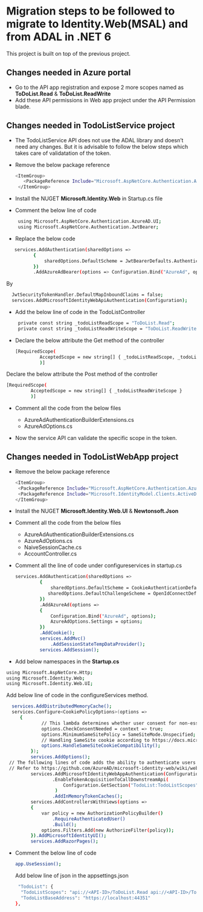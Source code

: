 # Migration steps to be followed to migrate to Identity.Web(MSAL) and from ADAL in .NET 6

This project is built on top of the previous project. 

## Changes needed in Azure portal

- Go to the API app registration and expose 2 more scopes named as **ToDoList.Read** & **ToDoList.ReadWrite** 
- Add these API permissions in Web app project under the API Permission blade. 

## Changes needed in TodoListService project

- The TodoListService API does not use the ADAL library and doesn’t need any changes. But it is advisable to follow the below steps which takes care of validatation of the token.
- Remove the below package reference  

   ```sh
   <ItemGroup> 
      <PackageReference Include="Microsoft.AspNetCore.Authentication.AzureAD.UI" Version="2.2.0" /> 
    </ItemGroup> 
  ```
- Install the NUGET **Microsoft.Identity.Web** in Startup.cs file
- Comment the below line of code 
   
   ```sh
    using Microsoft.AspNetCore.Authentication.AzureAD.UI; 
    using Microsoft.AspNetCore.Authentication.JwtBearer; 
  ```
 - Replace the below code  
 
  ```sh
     services.AddAuthentication(sharedOptions => 
            { 
                sharedOptions.DefaultScheme = JwtBearerDefaults.AuthenticationScheme; 
            }) 
            .AddAzureAdBearer(options => Configuration.Bind("AzureAd", options)); 
  ```
  By 

  ```sh
    JwtSecurityTokenHandler.DefaultMapInboundClaims = false; 
    services.AddMicrosoftIdentityWebApiAuthentication(Configuration); 
  ```
- Add the below line of code in the TodoListController  

    ```sh
     private const string _todoListReadScope = "ToDoList.Read"; 
     private const string _todoListReadWriteScope = "ToDoList.ReadWrite"; 
    ```
 - Declare the below attribute the Get method of the controller 
 
   ```sh
   [RequiredScope( 
            AcceptedScope = new string[] { _todoListReadScope, _todoListReadWriteScope } 
            )] 
    ```
  Declare the below attribute the Post method of the controller 
  
   ```sh
  [RequiredScope( 
            AcceptedScope = new string[] { _todoListReadWriteScope } 
            )]
   ```
- Comment all the code from the below files  
  
   - AzureAdAuthenticationBuilderExtensions.cs
   - AzureAdOptions.cs
- Now the service API can validate the specific scope in the token.  

## Changes needed in TodoListWebApp project

- Remove the below package reference  
   
   ```sh
   <ItemGroup> 
    <PackageReference Include="Microsoft.AspNetCore.Authentication.AzureAD.UI" Version="2.2.0" /> 
    <PackageReference Include="Microsoft.IdentityModel.Clients.ActiveDirectory" Version="5.3.0" /> 
  </ItemGroup> 
    ```
 - Install the NUGET **Microsoft.Identity.Web.UI** & **Newtonsoft.Json**
 - Comment all the code from the below files  
   - AzureAdAuthenticationBuilderExtensions.cs
   - AzureAdOptions.cs
   - NaiveSessionCache.cs
   - AccountController.cs
- Comment all the line of code under configureservices in startup.cs  
 
   ```sh
   services.AddAuthentication(sharedOptions => 
            { 
                sharedOptions.DefaultScheme = CookieAuthenticationDefaults.AuthenticationScheme; 
               sharedOptions.DefaultChallengeScheme = OpenIdConnectDefaults.AuthenticationScheme; 
            }) 
            .AddAzureAd(options => 
            { 
                Configuration.Bind("AzureAd", options); 
                AzureAdOptions.Settings = options; 
            }) 
            .AddCookie(); 
            services.AddMvc() 
                .AddSessionStateTempDataProvider(); 
            services.AddSession();   
    ```
 - Add below namespaces in the **Startup.cs**
  
  ```sh
  using Microsoft.AspNetCore.Http; 
  using Microsoft.Identity.Web; 
  using Microsoft.Identity.Web.UI;    
  ```
  Add below line of code in the configureServices method.
  
   ```sh
     services.AddDistributedMemoryCache(); 
     services.Configure<CookiePolicyOptions>(options => 
        { 
                // This lambda determines whether user consent for non-essential cookies is needed for a given request. 
                options.CheckConsentNeeded = context => true; 
                options.MinimumSameSitePolicy = SameSiteMode.Unspecified; 
                // Handling SameSite cookie according to https://docs.microsoft.com/en-us/aspnet/core/security/samesite?view=aspnetcore-3.1 
                options.HandleSameSiteCookieCompatibility(); 
            }); 
            services.AddOptions(); 
    // The following lines of code adds the ability to authenticate users of this web app. 
    // Refer to https://github.com/AzureAD/microsoft-identity-web/wiki/web-apps to learn more 
            services.AddMicrosoftIdentityWebAppAuthentication(Configuration) 
                    .EnableTokenAcquisitionToCallDownstreamApi( 
                        Configuration.GetSection("TodoList:TodoListScopes").Get<string>().Split(" ", System.StringSplitOptions.RemoveEmptyEntries) 
                     ) 
                    .AddInMemoryTokenCaches(); 
            services.AddControllersWithViews(options => 
            { 
                var policy = new AuthorizationPolicyBuilder() 
                    .RequireAuthenticatedUser() 
                    .Build(); 
                options.Filters.Add(new AuthorizeFilter(policy)); 
            }).AddMicrosoftIdentityUI(); 
            services.AddRazorPages(); 
   ```
- Comment the below line of code 

  ```sh
  app.UseSession(); 
  ```
  Add below line of json in the appsettings.json 
  
  ```sh
   "TodoList": { 
    "TodoListScopes": "api://<API-ID>/ToDoList.Read api://<API-ID>/ToDoList.ReadWrite", 
    "TodoListBaseAddress": "https://localhost:44351" 
  }, 
  ```
